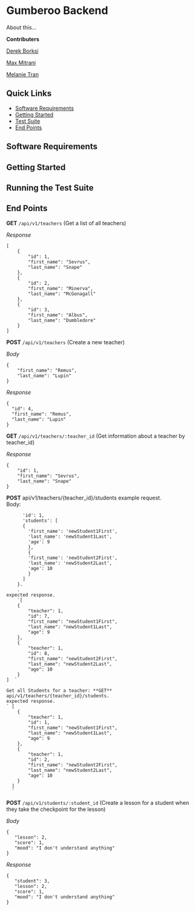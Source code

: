 # Gumberoo Backend
About this...

**Contributers**

[Derek Borksi](https://github.com/dborski)

[Max Mitrani](https://github.com/Lithnotep)

[Melanie Tran](https://github.com/melatran)

## Quick Links

* [Software Requirements](#software-requirements)
* [Getting Started](#getting-started)
* [Test Suite](#running-the-test-suite)
* [End Points](#end-points)

## Software Requirements

## Getting Started

## Running the Test Suite

## End Points

**GET** `/api/v1/teachers`  (Get a list of all teachers)

*Response*
```
[
    {
        "id": 1,
        "first_name": "Sevrus",
        "last_name": "Snape"
    },
    {
        "id": 2,
        "first_name": "Minerva",
        "last_name": "McGonagall"
    },
    {
        "id": 3,
        "first_name": "Albus",
        "last_name": "Dumbledore"
    }
]
```

**POST** `/api/v1/teachers` (Create a new teacher)

*Body*
```
{
    "first_name": "Remus",
    "last_name": "Lupin"
}
```

*Response*
```
{
  "id": 4,
  "first_name": "Remus",
  "last_name": "Lupin"
}
```

**GET** `/api/v1/teachers/:teacher_id` (Get information about a teacher by teacher_id)

*Response*
```
{
    "id": 1,
    "first_name": "Sevrus",
    "last_name": "Snape"
}
```

**POST** api/v1/teachers/{teacher_id}/students example request.  
Body:       
``` data = {
      'id': 1,          
      'students': [   
      {   
        'first_name': 'newStudent1First',  
        'last_name': 'newStudent1Last',  
        'age': 9   
        },   
        {   
        'first_name': 'newStudent2First',   
        'last_name': 'newStudent2Last',   
        'age': 10   
        }   
      ]   
    }.   
    .    
expected response.    
    `[   
    {   
        "teacher": 1,   
        "id": 7,   
        "first_name": "newStudent1First",   
        "last_name": "newStudent1Last",  
        "age": 9   
    },   
    {   
        "teacher": 1,   
        "id": 8,   
        "first_name": "newStudent2First",   
        "last_name": "newStudent2Last",   
        "age": 10   
    }   
]  `   
    
Get all Students for a teacher: **GET** api/v1/teachers/{teacher_id}/students.    
expected response.   
` [   
    {   
        "teacher": 1,   
        "id": 1,   
        "first_name": "newStudent1First",   
        "last_name": "newStudent1Last",   
        "age": 9   
    },   
    {   
        "teacher": 1,   
        "id": 2,   
        "first_name": "newStudent2First",   
        "last_name": "newStudent2Last",   
        "age": 10   
    }   
  ]   
  `   
 ```
 **POST** `/api/v1/students/:student_id` (Create a lesson for a student when they take the checkpoint for the lesson)
 
 *Body*
 ```
 {
    "lesson": 2,
    "score": 1,
    "mood": "I don't understand anything"
 }
 ```
 
 *Response*
 ```
 {
    "student": 3,
    "lesson": 2,
    "score": 1,
    "mood": "I don't understand anything"
 }
 ```
